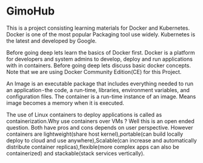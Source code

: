 # GimoHub

This is a project consisting learning materials for Docker and Kubernetes.
Docker is one of the most popular Packaging tool use widely. Kubernetes is the latest and developed by Google.

Before going deep lets learn the basics of Docker first.
Docker is a platform for developers and system admins to develop, deploy and run applications with in containers. Before going deep lets discuss basic docker concepts. Note that we are using Docker Community Edition(CE) for this Project.

An Image is an executable package that includes everything needed to run an application - the code, a run-time, libraries, environment variables, and configuration files. The container is a run-time instance of an image. Means image becomes a memory when it is executed.

The use of Linux containers to deploy applications is called as containerization.Why use containers over VMs ? Well this is an open ended question. Both have pros and cons depends on user perspective. However containers are lightweight(share host kernel),portable(can build locally deploy to cloud and use anywhere),Scalable(can increase and automatically distribute container replicas),flexible(more complex apps can also be containerized) and stackable(stack services vertically).